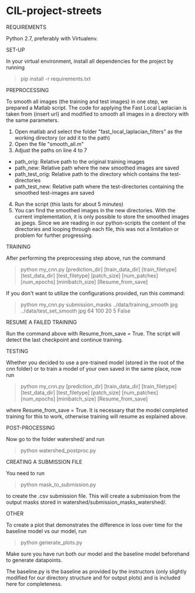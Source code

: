 # CIL-project-streets

REQUIREMENTS

Python 2.7, preferably with Virtualenv.

SET-UP

In your virtual environment, install all dependencies for the project by running

> pip install -r requirements.txt

PREPROCESSING

To smooth all images (the training and test images) in one step, we prepared a Matlab script. The code for applying the Fast Local Laplacian is taken from {insert url} and modified to smooth all images in a directory with the same parameters.

1. Open matlab and select the folder "fast_local_laplacian_filters" as the working directory (or add it to the path)
2. Open the file "smooth_all.m"
3. Adjust the paths on line 4 to 7
  + path_orig: Relative path to the original training images
  + path_new: Relative path where the new smoothed images are saved
  + path_test_orig: Relative path to the directory which contains the test-directories
  + path_test_new: Relative path where the test-directories containing the smoothed test-images are saved
4. Run the script (this lasts for about 5 minutes)
5. You can find the smoothed images in the new directories. With the current implementation, it is only possible to store the smoothed images as jpegs. Since we are reading in our python-scripts the content of the directories and looping through each file, this was not a limitation or problem for further progressing.

TRAINING

After performing the preprocessing step above, run the command

> python my_cnn.py \[prediction_dir\] \[train_data_dir\] \[train_filetype\] \[test_data_dir\] \[test_filetype\] \[patch_size\] \[num_patches\] \[num_epochs\] \[minibatch_size\] \[Resume_from_save\]

If you don't want to utilize the configurations provided, run this command: 
> python my_cnn.py submission_masks ../data/training_smooth jpg ../data/test_set_smooth jpg 64 100 20 5 False

RESUME A FAILED TRAINING

Run the command above with Resume_from_save = True. The script will detect the last checkpoint and continue training.

TESTING

Whether you decided to use a pre-trained model (stored in the root of the cnn folder) or to train a model of your own saved in the same place, now run

> python my_cnn.py \[prediction_dir\] \[train_data_dir\] \[train_filetype\] \[test_data_dir\] \[test_filetype\] \[patch_size\] \[num_patches\] \[num_epochs\] \[minibatch_size\] \[Resume_from_save\]

where Resume_from_save = True. It is necessary that the model completed training for this to work, otherwise training will resume as explained above.

POST-PROCESSING

Now go to the folder watershed/ and run

> python watershed_postproc.py

CREATING A SUBMISSION FILE

You need to run

> python mask_to_submission.py 

to create the .csv submission file. This will create a submission from the output masks stored in watershed/submission_masks_watershed/.

OTHER

To create a plot that demonstrates the difference in loss over time for the baseline model vs our model, run

> python generate_plots.py

Make sure you have run both our model and the baseline model beforehand to generate datapoints.

The baseline.py is the baseline as provided by the instructors (only slightly modified for our directory structure and for output plots) and is included here for completeness.
